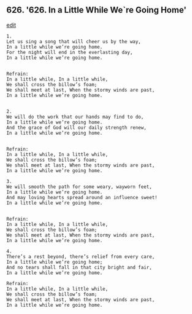 
## 626.  '626. In a Little While We\`re Going Home'
[edit](https://docs.google.com/document/d/1%2Dg_zW89e8FcepTUSfgZEamosZtYOpOUH/edit?mode=html)






    1.
    Let us sing a song that will cheer us by the way,
    In a little while we’re going home.
    For the night will end in the everlasting day,
    In a little while we’re going home.


    Refrain:
    In a little while, In a little while,
    We shall cross the billow’s foam;
    We shall meet at last, When the stormy winds are past,
    In a little while we’re going home.


    2.
    We will do the work that our hands may find to do,
    In a little while we’re going home.
    And the grace of God will our daily strength renew,
    In a little while we’re going home.


    Refrain:
    In a little while, In a little while,
    We shall cross the billow’s foam;
    We shall meet at last, When the stormy winds are past,
    In a little while we’re going home.

    3.
    We will smooth the path for some weary, wayworn feet,
    In a little while we’re going home.
    And may loving hearts spread around an influence sweet!
    In a little while we’re going home.


    Refrain:
    In a little while, In a little while,
    We shall cross the billow’s foam;
    We shall meet at last, When the stormy winds are past,
    In a little while we’re going home.

    4.
    There’s a rest beyond, there’s relief from every care,
    In a little while we’re going home;
    And no tears shall fall in that city bright and fair,
    In a little while we’re going home.

    Refrain:
    In a little while, In a little while,
    We shall cross the billow’s foam;
    We shall meet at last, When the stormy winds are past,
    In a little while we’re going home.

